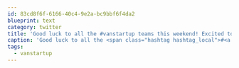 ```yaml
---
id: 83cd8f6f-6166-40c4-9e2a-bc9bbf6f4da2
blueprint: text
category: twitter
title: 'Good luck to all the #vanstartup teams this weekend! Excited to see what ideas come out.'
caption: 'Good luck to all the <span class="hashtag hashtag_local">#<a href="http://tweettemp.darylchymko.ca/?tag=vanstartup">vanstartup</a> teams this weekend! Excited to see what ideas come out.'
tags:
  - vanstartup
---
```

